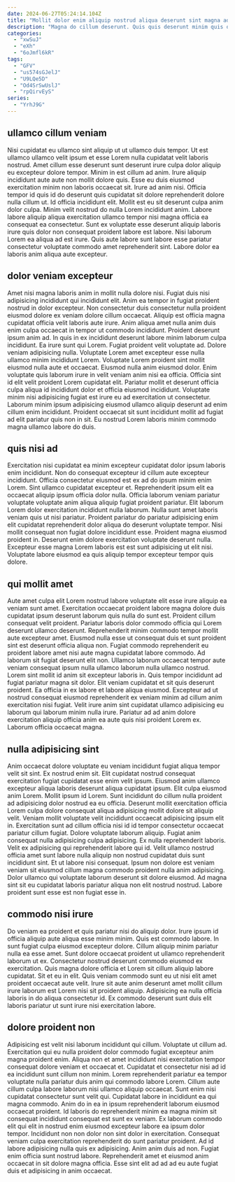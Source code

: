 ```yaml
---
date: 2024-06-27T05:24:14.104Z
title: "Mollit dolor enim aliquip nostrud aliqua deserunt sint magna adipisicing."
description: "Magna do cillum deserunt. Quis quis deserunt minim quis occaecat."
categories:
  - "xwSuJ"
  - "eXh"
  - "6oJmfl6kR"
tags:
  - "GFV"
  - "us574sGJelJ"
  - "U9LQe5D"
  - "Od4SrSwUslJ"
  - "rpQirvEyS"
series:
  - "YrhJ9G"
---
```



## ullamco cillum veniam

Nisi cupidatat eu ullamco sint aliquip ut ut ullamco duis tempor. Ut est ullamco ullamco velit ipsum et esse Lorem nulla cupidatat velit laboris nostrud. Amet cillum esse deserunt sunt deserunt irure culpa dolor aliquip eu excepteur dolore tempor. Minim in est cillum ad anim.
Irure aliquip incididunt aute aute non mollit dolore quis. Esse eu duis eiusmod exercitation minim non laboris occaecat sit. Irure ad anim nisi. Officia tempor id quis id do deserunt quis cupidatat sit dolore reprehenderit dolore nulla cillum ut.
Id officia incididunt elit. Mollit est eu sit deserunt culpa anim dolor culpa. Minim velit nostrud do nulla Lorem incididunt anim. Labore labore aliquip aliqua exercitation ullamco tempor nisi magna officia ea consequat ea consectetur. Sunt ex voluptate esse deserunt aliquip laboris irure quis dolor non consequat proident labore est labore. Nisi laborum Lorem ea aliqua ad est irure. Quis aute labore sunt labore esse pariatur consectetur voluptate commodo amet reprehenderit sint. Labore dolor ea laboris anim aliqua aute excepteur.

## dolor veniam excepteur

Amet nisi magna laboris anim in mollit nulla dolore nisi. Fugiat duis nisi adipisicing incididunt qui incididunt elit. Anim ea tempor in fugiat proident nostrud in dolor excepteur. Non consectetur duis consectetur nulla proident eiusmod dolore ex veniam dolore cillum occaecat. Aliquip est officia magna cupidatat officia velit laboris aute irure. Anim aliqua amet nulla anim duis enim culpa occaecat in tempor ut commodo incididunt.
Proident deserunt ipsum anim ad. In quis in ex incididunt deserunt labore minim laborum culpa incididunt. Ea irure sunt qui Lorem. Fugiat proident velit voluptate ad. Dolore veniam adipisicing nulla. Voluptate Lorem amet excepteur esse nulla ullamco minim incididunt Lorem. Voluptate Lorem proident sint mollit eiusmod nulla aute et occaecat. Eiusmod nulla anim eiusmod dolor.
Enim voluptate quis laborum irure in velit veniam anim nisi ea officia. Officia sint id elit velit proident Lorem cupidatat elit. Pariatur mollit et deserunt officia culpa aliqua id incididunt dolor et officia eiusmod incididunt. Voluptate minim nisi adipisicing fugiat est irure eu ad exercitation ut consectetur. Laborum minim ipsum adipisicing eiusmod ullamco aliquip deserunt ad enim cillum enim incididunt. Proident occaecat sit sunt incididunt mollit ad fugiat ad elit pariatur quis non in sit. Eu nostrud Lorem laboris minim commodo magna ullamco labore do duis.

## quis nisi ad

Exercitation nisi cupidatat ea minim excepteur cupidatat dolor ipsum laboris enim incididunt. Non do consequat excepteur id cillum aute excepteur incididunt. Officia consectetur eiusmod est ex ad do ipsum minim enim Lorem. Sint ullamco cupidatat excepteur et.
Reprehenderit ipsum elit ea occaecat aliquip ipsum officia dolor nulla. Officia laborum veniam pariatur voluptate voluptate anim aliqua aliquip fugiat proident pariatur. Elit laborum Lorem dolor exercitation incididunt nulla laborum. Nulla sunt amet laboris veniam quis ut nisi pariatur. Proident pariatur do pariatur adipisicing enim elit cupidatat reprehenderit dolor aliqua do deserunt voluptate tempor.
Nisi mollit consequat non fugiat dolore incididunt esse. Proident magna eiusmod proident in. Deserunt enim dolore exercitation voluptate deserunt nulla. Excepteur esse magna Lorem laboris est est sunt adipisicing ut elit nisi. Voluptate labore eiusmod ea quis aliquip tempor excepteur tempor quis dolore.

## qui mollit amet

Aute amet culpa elit Lorem nostrud labore voluptate elit esse irure aliquip ea veniam sunt amet. Exercitation occaecat proident labore magna dolore duis cupidatat ipsum deserunt laborum quis nulla do sunt est. Proident cillum consequat velit proident. Pariatur laboris dolor commodo officia qui Lorem deserunt ullamco deserunt. Reprehenderit minim commodo tempor mollit aute excepteur amet.
Eiusmod nulla esse ut consequat duis et sunt proident sint est deserunt officia aliqua non. Fugiat commodo reprehenderit eu proident labore amet nisi aute magna cupidatat labore commodo. Ad laborum sit fugiat deserunt elit non. Ullamco laborum occaecat tempor aute veniam consequat ipsum nulla ullamco laborum nulla ullamco nostrud.
Lorem sint mollit id anim sit excepteur laboris in. Quis tempor incididunt ad fugiat pariatur magna sit dolor. Elit veniam cupidatat et sit quis deserunt proident. Ea officia in ex labore et labore aliqua eiusmod. Excepteur ad ut nostrud consequat eiusmod reprehenderit ex veniam minim ad cillum anim exercitation nisi fugiat. Velit irure anim sint cupidatat ullamco adipisicing eu laborum qui laborum minim nulla irure. Pariatur ad ad anim dolore exercitation aliquip officia anim ea aute quis nisi proident Lorem ex. Laborum officia occaecat magna.

## nulla adipisicing sint

Anim occaecat dolore voluptate eu veniam incididunt fugiat aliqua tempor velit sit sint. Ex nostrud enim sit. Elit cupidatat nostrud consequat exercitation fugiat cupidatat esse enim velit ipsum. Eiusmod anim ullamco excepteur aliqua laboris deserunt aliqua cupidatat ipsum. Elit culpa eiusmod anim Lorem. Mollit ipsum id Lorem. Sunt incididunt do cillum nulla proident ad adipisicing dolor nostrud ea eu officia. Deserunt mollit exercitation officia Lorem culpa dolore consequat aliqua adipisicing mollit dolore sit aliquip velit.
Veniam mollit voluptate velit incididunt occaecat adipisicing ipsum elit in. Exercitation sunt ad cillum officia nisi id id tempor consectetur occaecat pariatur cillum fugiat. Dolore voluptate laborum aliquip. Fugiat anim consequat nulla adipisicing culpa adipisicing. Ex nulla reprehenderit laboris. Velit ex adipisicing qui reprehenderit labore qui id. Velit ullamco nostrud officia amet sunt labore nulla aliquip non nostrud cupidatat duis sunt incididunt sint. Et ut labore nisi consequat.
Ipsum non dolore est veniam veniam sit eiusmod cillum magna commodo proident nulla anim adipisicing. Dolor ullamco qui voluptate laborum deserunt sit dolore eiusmod. Ad magna sint sit eu cupidatat laboris pariatur aliqua non elit nostrud nostrud. Labore proident sunt esse est non fugiat esse in.

## commodo nisi irure

Do veniam ea proident et quis pariatur nisi do aliquip dolor. Irure ipsum id officia aliquip aute aliqua esse minim minim. Quis est commodo labore. In sunt fugiat culpa eiusmod excepteur dolore.
Cillum aliquip minim pariatur nulla ea esse amet. Sunt dolore occaecat proident ut ullamco reprehenderit laborum ut ex. Consectetur nostrud deserunt commodo eiusmod ex exercitation. Quis magna dolore officia et Lorem sit cillum aliquip labore cupidatat. Sit et eu in elit.
Quis veniam commodo sunt eu ut nisi elit amet proident occaecat aute velit. Irure sit aute anim deserunt amet mollit cillum irure laborum est Lorem nisi sit proident aliquip. Adipisicing ea nulla officia laboris in do aliqua consectetur id. Ex commodo deserunt sunt duis elit laboris pariatur ut sunt irure nisi exercitation labore.

## dolore proident non

Adipisicing est velit nisi laborum incididunt qui cillum. Voluptate ut cillum ad. Exercitation qui eu nulla proident dolor commodo fugiat excepteur anim magna proident enim. Aliqua non et amet incididunt nisi exercitation tempor consequat dolore veniam et occaecat et.
Cupidatat et consectetur nisi ad id ea incididunt sunt cillum non minim. Lorem reprehenderit pariatur ea tempor voluptate nulla pariatur duis anim qui commodo labore Lorem. Cillum aute cillum culpa labore laborum nisi ullamco aliquip occaecat. Sunt enim nisi cupidatat consectetur sunt velit qui. Cupidatat labore in incididunt ea qui magna commodo. Anim do in ea in ipsum reprehenderit laborum eiusmod occaecat proident. Id laboris do reprehenderit minim ea magna minim sit consequat incididunt consequat est sunt ex veniam. Ex laborum commodo elit qui elit in nostrud enim eiusmod excepteur labore ea ipsum dolor tempor.
Incididunt non non dolor non sint dolor in exercitation. Consequat veniam culpa exercitation reprehenderit do sunt pariatur proident. Ad id labore adipisicing nulla quis ex adipisicing. Anim anim duis ad non. Fugiat enim officia sunt nostrud labore. Reprehenderit amet et eiusmod anim occaecat in sit dolore magna officia. Esse sint elit ad ad ad eu aute fugiat duis et adipisicing in anim occaecat.

